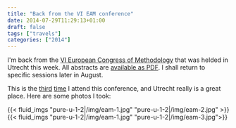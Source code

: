 ```yaml
---
title: "Back from the VI EAM conference"
date: 2014-07-29T11:29:13+01:00
draft: false
tags: ["travels"]
categories: ["2014"]
---
```


I'm back from the [VI European Congress of Methodology](http://eam2014.fss.uu.nl) that was helded in Utrecht this week. All abstracts are [available as PDF](http://eam2014.fss.uu.nl/files/2012/06/Abstracts.pdf). I shall return to specific sessions later in August.

This is the [third](/post/back-from-the-iv-eam-conference) [time](/post/notes-on-the-ecm-2012-conference) I attend this conference, and Utrecht really is a great place. Here are some photos I took:

{{< fluid_imgs
  "pure-u-1-2|/img/eam-1.jpg"
  "pure-u-1-2|/img/eam-2.jpg" >}}
<br>
{{< fluid_imgs
  "pure-u-1-2|/img/eam-1.jpg"
  "pure-u-1-2|/img/eam-3.jpg">}}
